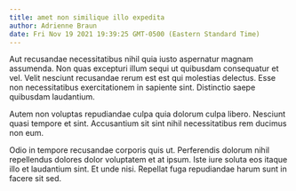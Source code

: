 ```yaml
---
title: amet non similique illo expedita
author: Adrienne Braun
date: Fri Nov 19 2021 19:39:25 GMT-0500 (Eastern Standard Time)
---
```

Aut recusandae necessitatibus nihil quia iusto aspernatur magnam assumenda. Non quas excepturi illum sequi ut quibusdam consequatur et vel. Velit nesciunt recusandae rerum est est qui molestias delectus. Esse non necessitatibus exercitationem in sapiente sint. Distinctio saepe quibusdam laudantium.

 Autem non voluptas repudiandae culpa quia dolorum culpa libero. Nesciunt quasi tempore et sint. Accusantium sit sint nihil necessitatibus rem ducimus non eum.

 Odio in tempore recusandae corporis quis ut. Perferendis dolorum nihil repellendus dolores dolor voluptatem et at ipsum. Iste iure soluta eos itaque illo et laudantium sint. Et unde nisi. Repellat fuga repudiandae harum sunt in facere sit sed.